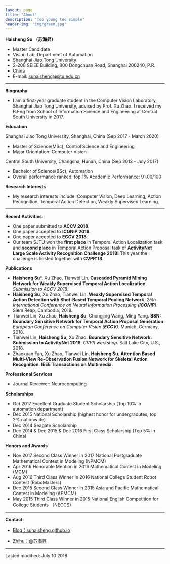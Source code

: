 ```yaml
---
layout: page
title: "About"
description: "Too young too simple"
header-img: "img/green.jpg"
---
```


**Haisheng Su （苏海昇）**
- Master Candidate
- Vision Lab, Department of Automation
- Shanghai Jiao Tong University
- 2-208 SEIEE Building, 800 Dongchuan Road, Shanghai 200240, P.R. 
- China 
- E-mail: suhaisheng@sjtu.edu.cn

---

**Biography**
- I am a first-year graduate student in the Computer Vision Laboratory, Shanghai Jiao Tong University, advised by Prof. Xu Zhao. I received my B.Eng from School of Information Science and Engineering at Central South University in 2017.

**Education**

Shanghai Jiao Tong University, Shanghai, China (Sep 2017 - March 2020)
- Master of Science(MSc), Control Science and Engineering
- Major Orientation: Computer Vision

Central South University, Changsha, Hunan, China (Sep 2013 - July 2017)
- Bachelor of Science(BSc), Automation
- Overall performance ranked: top 1%   Academic Performance: 91.00/100

**Research Interests**
- My research interests include: Computer Vision, Deep Learning, Action Recognition, Temporal Action Detection, Weakly Supervised Learning.

---

**Recent Activities**:
- One paper submitted to **ACCV 2018**.
- One paper accepted to **ICONIP 2018**.
- One paper accepted to **ECCV 2018**.
- Our team SJTU won the **first place** in Temporal Action Localization task and **second place** in Temporal Action Proposal task of **ActivityNet Large Scale Activity Recognition Challenge 2018!** This year the challenge is hosted together with **CVPR'18**.

**Publications**
- **Haisheng Su***, Xu Zhao, Tianwei Lin. **Cascaded Pyramid Mining Network for Weakly Supervised Temporal Action Localization**. *Submission to ACCV 2018*.
- **Haisheng Su**, Xu Zhao, Tianwei Lin. **Weakly Supervised Temporal Action Detection with Shot-Based Temporal Pooling Network**. *25th International Conference on Neural Information Processing (**ICONIP**)*. Siem Reap, Cambodia, 2018.
- Tianwei Lin, Xu Zhao, **Haisheng Su**, Chongjing Wang, Ming Yang. **BSN: Boundary Sensitive Network for Temporal Action Proposal Generation**. *European Conference on Computer Vision (**ECCV**)*. Munich, Germany, 2018. 
- Tianwei Lin, **Haisheng Su**, Xu Zhao. **Boundary Sensitive Network: Submission to ActivityNet 2018**. *CVPR workshop*. Salt Lake City, U.S., 2018.
- Zhaoxuan Fan, Xu Zhao, Tianwei Lin, **Haisheng Su**. **Attention Based Multi-View Re-Observation Fusion Network for Skeletal Action Recognition**. **IEEE Transactions on Multimedia**.

**Professional Services**
- Journal Reviewer: Neurocomputing

**Scholarships**
- Oct 2017 Excellent Graduate Student Scholarship (Top 10% in automation department)
- Dec 2015 National Scholarship (highest honor for undergradutes, top 2% nationwide)
- Dec 2014 Seagate Scholarship
- Dec 2014 & Dec 2015 & Dec 2016 First Class Scholarship (Top 5% in China)

**Honors and Awards**
- Nov 2017 Second Class Winner in 2017 National Postgraduate Mathematical Contest in Modeling (NPMCM)
- Apr 2016 Honorable Mention in 2016 Mathematical Contest in Modeling (MCM)
- Aug 2016 Third Class Winner in 2016 National College Student Robot Contest (RoboMasters)
- Dec 2015 Second Class Winner in 2015 Asia and Pacific Mathematical Contest in Modeling (APMCM)
- May 2015 Third Class Winner in 2015 National English Competition for College Students （NECCS)

---

**Contact**:

- [Blog：suhaisheng.github.io](suhaisheng.github.io)

- [Zhihu：@苏海昇](https://www.zhihu.com/people/sjtushs)

---
Lasted modified: July 10 2018






